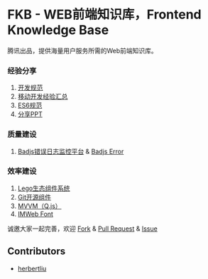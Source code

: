 # FKB - WEB前端知识库，Frontend Knowledge Base

腾讯出品，提供海量用户服务所需的Web前端知识库。

### 经验分享
1. [开发规范](http://imweb.github.io/rule/)
2. [移动开发经验汇总](https://github.com/imweb/mobile)
3. [ES6规范](https://github.com/imweb/es6-code-style)
4. [分享PPT](https://github.com/imweb/ppts)

### 质量建设
1. [Badjs错误日志监控平台](https://github.com/betterjs) & [Badjs Error](https://github.com/BetterJS/badjs-report/issues)


### 效率建设
1. [Lego生态组件系统](https://github.com/imweb/lego)
2. [Git开源组件](https://github.com/imweb/Components)
3. [MVVM（Q.js）](https://github.com/imweb/Q.js)
4. [IMWeb Font](http://iconfont.imweb.io/)




诚邀大家一起完善，欢迎 [Fork](https://github.com/imweb/FKB/fork) & [Pull Request](https://github.com/imweb/FKB/pulls) & [Issue](https://github.com/imweb/FKB/issues)

## Contributors

+	[herbertliu](https://github.com/herbertliu)


